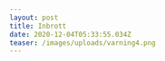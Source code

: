 ```yaml
---
layout: post
title: Inbrott
date: 2020-12-04T05:33:55.034Z
teaser: /images/uploads/varning4.png
---
```

